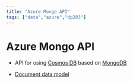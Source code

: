 ```yaml
---
title: "Azure Mongo API" 
tags: ["data","azure","dp203"]
---
```


# Azure Mongo API 

- API for using [Cosmos DB][cosmosdb] based on [MongoDB][mongodb]

- [Document data model][document]

[cosmosdb]: ./azure_cosmos_db.md
[mongodb]: ./mongodb.md
[document]: ./doucment_data_model.md
